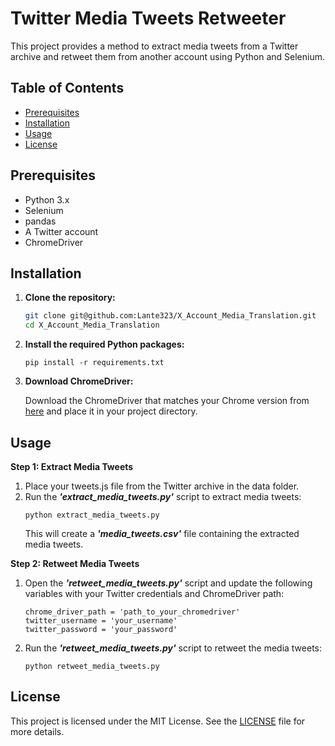 # Twitter Media Tweets Retweeter

This project provides a method to extract media tweets from a Twitter archive and retweet them from another account using Python and Selenium.

## Table of Contents

- [Prerequisites](#prerequisites)
- [Installation](#installation)
- [Usage](#usage)
- [License](#license)

## Prerequisites

- Python 3.x
- Selenium
- pandas
- A Twitter account
- ChromeDriver

## Installation

1. **Clone the repository:**

   ```bash
   git clone git@github.com:Lante323/X_Account_Media_Translation.git
   cd X_Account_Media_Translation
   ```

1. **Install the required Python packages:**

   ```
   pip install -r requirements.txt
   ```

1. **Download ChromeDriver:**

   Download the ChromeDriver that matches your Chrome version from [here](https://developer.chrome.com/docs/chromedriver/downloads?hl=en) and place it in your project directory.

## Usage

**Step 1: Extract Media Tweets**

   1. Place your tweets.js file from the Twitter archive in the data folder.
   1. Run the ***'extract_media_tweets.py'*** script to extract media tweets:
      ```
      python extract_media_tweets.py
      ```
      This will create a ***'media_tweets.csv'*** file containing the extracted media tweets.

**Step 2: Retweet Media Tweets**

   1. Open the ***'retweet_media_tweets.py'*** script and update the following variables with your Twitter credentials and ChromeDriver path:
      ```
      chrome_driver_path = 'path_to_your_chromedriver'
      twitter_username = 'your_username'
      twitter_password = 'your_password'
      ```

   1. Run the ***'retweet_media_tweets.py'*** script to retweet the media tweets:
      ```
      python retweet_media_tweets.py
      ```

## License

This project is licensed under the MIT License. See the [LICENSE](https://opensource.org/license/mit) file for more details.